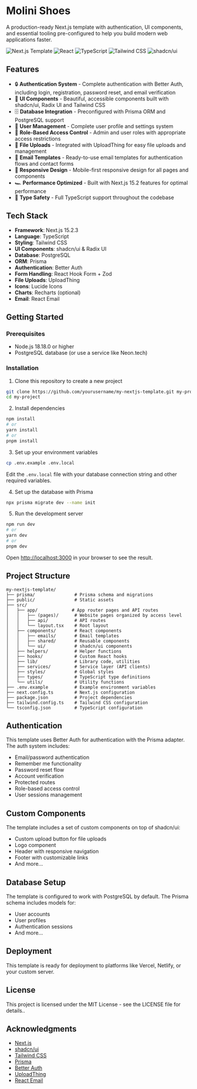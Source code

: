 # Molini Shoes

A production-ready Next.js template with authentication, UI components, and essential tooling pre-configured to help you build modern web applications faster.

![Next.js Template](https://img.shields.io/badge/Next.js-15.2.3-black)
![React](https://img.shields.io/badge/React-18.3.1-blue)
![TypeScript](https://img.shields.io/badge/TypeScript-5.x-blue)
![Tailwind CSS](https://img.shields.io/badge/Tailwind-3.4.1-38bdf8)
![shadcn/ui](https://img.shields.io/badge/shadcn/ui-latest-black)

## Features

- 🔒 **Authentication System** - Complete authentication with Better Auth, including login, registration, password reset, and email verification
- 🎨 **UI Components** - Beautiful, accessible components built with shadcn/ui, Radix UI and Tailwind CSS
- 🗄️ **Database Integration** - Preconfigured with Prisma ORM and PostgreSQL support
- 👤 **User Management** - Complete user profile and settings system
- 🔐 **Role-Based Access Control** - Admin and user roles with appropriate access restrictions
- 📁 **File Uploads** - Integrated with UploadThing for easy file uploads and management
- 📧 **Email Templates** - Ready-to-use email templates for authentication flows and contact forms
- 📱 **Responsive Design** - Mobile-first responsive design for all pages and components
- 🏎️ **Performance Optimized** - Built with Next.js 15.2 features for optimal performance
- 🧪 **Type Safety** - Full TypeScript support throughout the codebase

## Tech Stack

- **Framework**: Next.js 15.2.3
- **Language**: TypeScript
- **Styling**: Tailwind CSS
- **UI Components**: shadcn/ui & Radix UI
- **Database**: PostgreSQL
- **ORM**: Prisma
- **Authentication**: Better Auth
- **Form Handling**: React Hook Form + Zod
- **File Uploads**: UploadThing
- **Icons**: Lucide Icons
- **Charts**: Recharts (optional)
- **Email**: React Email

## Getting Started

### Prerequisites

- Node.js 18.18.0 or higher
- PostgreSQL database (or use a service like Neon.tech)

### Installation

1. Clone this repository to create a new project

```bash
git clone https://github.com/yourusername/my-nextjs-template.git my-project
cd my-project
```

2. Install dependencies

```bash
npm install
# or
yarn install
# or
pnpm install
```

3. Set up your environment variables

```bash
cp .env.example .env.local
```

Edit the `.env.local` file with your database connection string and other required variables.

4. Set up the database with Prisma

```bash
npx prisma migrate dev --name init
```

5. Run the development server

```bash
npm run dev
# or
yarn dev
# or
pnpm dev
```

Open [http://localhost:3000](http://localhost:3000) in your browser to see the result.

## Project Structure

```
my-nextjs-template/
├── prisma/               # Prisma schema and migrations
├── public/               # Static assets
├── src/
│   ├── app/             # App router pages and API routes
│   │   ├── (pages)/      # Website pages organized by access level
│   │   ├── api/          # API routes
│   │   └── layout.tsx    # Root layout
│   ├── components/       # React components
│   │   ├── emails/       # Email templates
│   │   ├── shared/       # Reusable components
│   │   └── ui/           # shadcn/ui components
│   ├── helpers/          # Helper functions
│   ├── hooks/            # Custom React hooks
│   ├── lib/              # Library code, utilities
│   ├── services/         # Service layer (API clients)
│   ├── styles/           # Global styles
│   ├── types/            # TypeScript type definitions
│   └── utils/            # Utility functions
├── .env.example          # Example environment variables
├── next.config.ts        # Next.js configuration
├── package.json          # Project dependencies
├── tailwind.config.ts    # Tailwind CSS configuration
└── tsconfig.json         # TypeScript configuration
```

## Authentication

This template uses Better Auth for authentication with the Prisma adapter. The auth system includes:

- Email/password authentication
- Remember me functionality
- Password reset flow
- Account verification
- Protected routes
- Role-based access control
- User sessions management

## Custom Components

The template includes a set of custom components on top of shadcn/ui:

- Custom upload button for file uploads
- Logo component
- Header with responsive navigation
- Footer with customizable links
- And more...

## Database Setup

The template is configured to work with PostgreSQL by default. The Prisma schema includes models for:

- User accounts
- User profiles
- Authentication sessions
- And more...

## Deployment

This template is ready for deployment to platforms like Vercel, Netlify, or your custom server.

## License

This project is licensed under the MIT License - see the LICENSE file for details..

## Acknowledgments

- [Next.js](https://nextjs.org/)
- [shadcn/ui](https://ui.shadcn.com/)
- [Tailwind CSS](https://tailwindcss.com/)
- [Prisma](https://www.prisma.io/)
- [Better Auth](https://better-auth.dev/)
- [UploadThing](https://uploadthing.com/)
- [React Email](https://react.email/)
